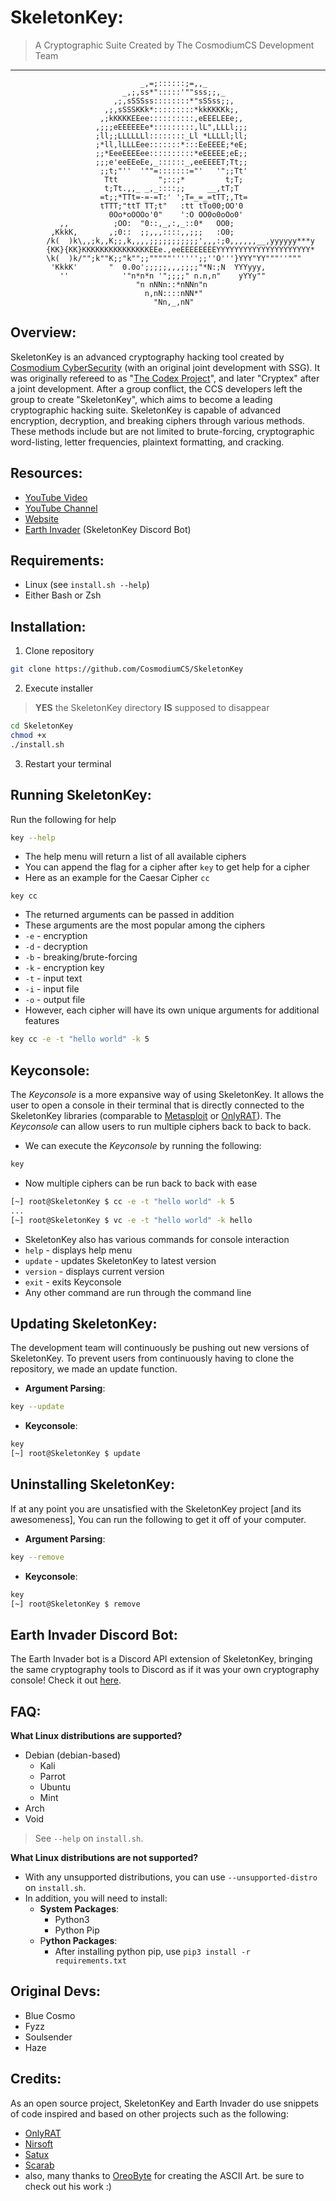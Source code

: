 <!-- variables -->
[ccs]: https://www.cosmodiumcs.com
[youtube]: https://www.youtube.com/c/CosmodiumCS
[onlyrat]: https://github.com/CosmodiumCS/OnlyRAT

<!-- title -->
# SkeletonKey:

> A Cryptographic Suite Created by The CosmodiumCS Development Team
---
```
							 _,=;::::::;=,,_
						 _,;,ss*":::::'""sss;;,_
					   ,;,sSSSss::::::::*"sSSss;;,
					 ,;,sSSSKKk*:::::::::*kkKKKKk;,
					,;kKKKKEEee::::::::::,eEEELEEe;,
				   ,;;;eEEEEEEe*:::::::::,lL",LLLl;;;
				   ;ll;;LLLLLLl::::::::_Ll *LLLLl;ll;
				   ;*ll,lLLLEee:::::::*:::EeEEEE;*eE;
				   ;;*EeeEEEEee::::::::::*eEEEEE;eE;;
				   ;;;e'eeEEeEe,_::::::_,eeEEEET;Tt;;
					;;t;"''  '""=:::::::="'   '";;Tt'
					 Ttt         ";::;*         t;T;
					 t;Tt.,,_ _,_::::;;     __,tT;T
					=t;;*TTt=-=-=T:' ';T=_=_=tTT;,Tt=
					tTTT;"ttT TT;t"   :tt tTo00;OO'0
					  0Oo*oOOOo'0"    ':O OO0o0oOo0'
		   ,,          ;OO:  "0::,_,:,_::0*   OO0;
		 ,KkkK,       ,;0::  ;;,,,::::,,;;;   :O0;
		/k(  )k\,,;k,,K;;,k,,,,;;;;;;;;;;;',,,:;0,,,,,,__,yyyyyy***y
		{KK}{KK}KKKKKKKKKKKKKKKEEe.,eeEEEEEEEEYYYYYYYYYYYYYYYYYYYYY*
		\k(  )k/"";k""K;;"k"";;"""""'''''';;''O'''}YYY"YY"""''"""
		 'KkkK'       "  0.0o';;;;;,,,;;;;"*N:;N  YYYyyy,
		   ''            '"n*n*n '";;;;" n.n,n"    yYYy""
							"n nNNn::*nNNn"n
							  n,nN::::nNN*"
								"Nn,_,nN"
```

## Overview:
SkeletonKey is an advanced cryptography hacking tool created by [Cosmodium CyberSecurity][ccs] (with an original joint development with SSG). It was originally refereed to as "[The Codex Project](https://github.com/CosmodiumCS/the-codex-project)", and later "Cryptex" after a joint development. After a group conflict, the CCS developers left the group to create "SkeletonKey", which aims to become a leading cryptographic hacking suite. SkeletonKey is capable of advanced encryption, decryption, and breaking ciphers through various methods. These methods include but are not limited to brute-forcing, cryptographic word-listing, letter frequencies, plaintext formatting, and cracking.

## Resources:
- [YouTube Video](https://www.cosmodiumcs.com/comings-soon)
- [YouTube Channel](https://youtube.com/cosmodiumcs)
- [Website](https://cosmodiumcs.com)
- [Earth Invader](https://github.com/CosmodiumCS/Earth-Invader) (SkeletonKey Discord Bot)

## Requirements:
- Linux (see `install.sh --help`)
- Either Bash or Zsh

## Installation:
1. Clone repository
```bash
git clone https://github.com/CosmodiumCS/SkeletonKey
```
2. Execute installer
> **YES** the SkeletonKey directory **IS** supposed to disappear
```bash
cd SkeletonKey
chmod +x
./install.sh
```
3. Restart your terminal

## Running SkeletonKey:
Run the following for help
```bash
key --help
```
- The help menu will return a list of all available ciphers
- You can append the flag for a cipher after `key` to get help for a cipher
- Here as an example for the Caesar Cipher `cc`
```key
key cc
``` 
- The returned arguments can be passed in addition
- These arguments are the most popular among the ciphers
- `-e` - encryption
- `-d` - decryption
- `-b` - breaking/brute-forcing
- `-k` - encryption key
- `-t` - input text
- `-i` - input file
- `-o` - output file
- However, each cipher will have its own unique arguments for additional features
```bash
key cc -e -t "hello world" -k 5
```

## Keyconsole:
The *Keyconsole* is a more expansive way of using SkeletonKey. It allows the user to open a console in their terminal that is directly connected to the SkeletonKey libraries (comparable to [Metasploit](https://www.metasploit.com/) or [OnlyRAT][onlyrat]). The *Keyconsole* can allow users to run multiple ciphers back to back to back.
- We can execute the *Keyconsole* by running the following:
```bash
key
```
- Now multiple ciphers can be run back to back with ease
```bash
[~] root@SkeletonKey $ cc -e -t "hello world" -k 5
...
[~] root@SkeletonKey $ vc -e -t "hello world" -k hello
```
- SkeletonKey also has various commands for console interaction
- `help` - displays help menu
- `update` - updates SkeletonKey to latest version
- `version` - displays current version
- `exit` - exits Keyconsole
- Any other command are run through the command line

## Updating SkeletonKey:
The development team will continuously be pushing out new versions of SkeletonKey. To prevent users from continuously having to clone the repository, we made an update function.
- **Argument Parsing**:
```bash
key --update
```
- **Keyconsole**:
```bash
key
[~] root@SkeletonKey $ update
```

## Uninstalling SkeletonKey:
If at any point you are unsatisfied with the SkeletonKey project [and its awesomeness], You can run the following to get it off of your computer.
- **Argument Parsing**:
```bash
key --remove
```
- **Keyconsole**:
```bash
key
[~] root@SkeletonKey $ remove
```

## Earth Invader Discord Bot:
The Earth Invader bot is a Discord API extension of SkeletonKey, bringing the same cryptography tools to Discord as if it was your own cryptography console! Check it out [here](https://github.com/CosmodiumCS/Earth-Invader).

## FAQ:
**What Linux distributions are supported?**
- Debian (debian-based)
	- Kali
	- Parrot
	- Ubuntu
	- Mint
- Arch
- Void
> See `--help` on `install.sh`.

**What Linux distributions are not supported?**
- With any unsupported distributions, you can use `--unsupported-distro` on `install.sh`.
- In addition, you will need to install:
	- **System Packages**:
		- Python3
		- Python Pip
	- P**ython Packages**:
		- After installing python pip, use `pip3 install -r requirements.txt`

## Original Devs:
- Blue Cosmo
- Fyzz
- Soulsender
- Haze

## Credits:
As an open source project, SkeletonKey and Earth Invader do use snippets of code inspired and based on other projects such as the following:
- [OnlyRAT](https://github.com/CosmodiumCS/OnlyRAT)
- [Nirsoft](https://www.nirsoft.net)
- [Satux](https://cosmodiumcs.com/coming-soon)
- [Scarab](https://github.com/Soulsender/Scarab)
- also, many thanks to [OreoByte](https://github.com/OreoByte/art-pool-current/tree/master/program_ascii_art/skeleton_key_dir) for creating the ASCII Art. be sure to check out his work :)
